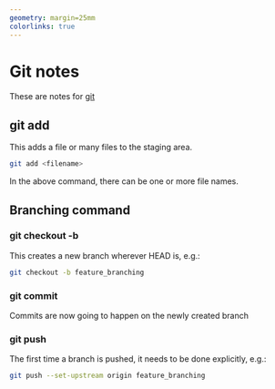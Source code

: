 ```yaml
---
geometry: margin=25mm
colorlinks: true
---
```


# Git notes

These are notes for [git](https://git-scm.com/)

## git add

This adds a file or many files to the staging area.

```sh
git add <filename>
```

In the above command, there can be one or more file names.

## Branching command

### git checkout -b

This creates a new branch wherever HEAD is, e.g.:

```sh
git checkout -b feature_branching
```

### git commit

Commits are now going to happen on the newly created branch

### git push

The first time a branch is pushed, it needs to be done explicitly, e.g.:

```sh
git push --set-upstream origin feature_branching
```
